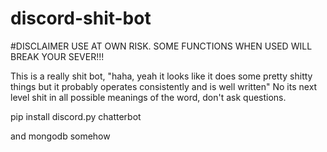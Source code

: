 # discord-shit-bot

#DISCLAIMER USE AT OWN RISK. SOME FUNCTIONS WHEN USED WILL BREAK YOUR SEVER!!!

This is a really shit bot,
"haha, yeah it looks like it does some pretty shitty things but it probably operates consistently and is well written"
No its next level shit in all possible meanings of the word, don't ask questions.

pip install discord.py chatterbot

and mongodb somehow
